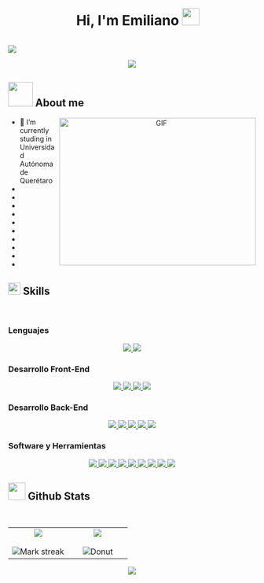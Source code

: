 <div id="user-content-toc">
  <ul align="center">
    <summary><h1 style="display: inline-block">Hi, I'm Emiliano <img   src="https://media.giphy.com/media/hvRJCLFzcasrR4ia7z/giphy.gif" width="35"></h1></summary>
  </ul>
</div>

<img src="https://user-images.githubusercontent.com/73097560/115834477-dbab4500-a447-11eb-908a-139a6edaec5c.gif">

<p align="center">
  <img src="https://readme-typing-svg.herokuapp.com?font=Time+New+Roman&color=%23C8BE25&size=25&center=true&vCenter=true&width=600&height=100&lines=Software+Engineer+Student;Always+learning+new+things">
</p>


## <picture><img src = "https://github.com/7oSkaaa/7oSkaaa/blob/main/Images/about_me.gif?raw=true" width = 50px></picture> About me
<a target="_blank" align="center">
  <img align="right" top="500" height="300" width="400" alt="GIF" src="https://media1.giphy.com/media/v1.Y2lkPTc5MGI3NjExZW8zaWZ4YjZ3a2Zsb3BsOXAzcjVnYmF6Y3dobWRlZWZqNHdvMmNvNSZlcD12MV9pbnRlcm5hbF9naWZfYnlfaWQmY3Q9Zw/maNB0qAiRVAty/giphy.webp">
</a height="300" width="400">

- 🔭 I’m currently studing in Universidad Autónoma de Querétaro
-
-
-
-
-
-
-
- 
-
- </a>


## <img src="https://media2.giphy.com/media/QssGEmpkyEOhBCb7e1/giphy.gif?cid=ecf05e47a0n3gi1bfqntqmob8g9aid1oyj2wr3ds3mg700bl&rid=giphy.gif" width ="25"><b> Skills</b>
<br>


### **Lenguajes**
<p align="center">
  <a href="https://developer.mozilla.org/en-US/docs/Web/JavaScript">
    <img src="https://skillicons.dev/icons?i=js" />
  </a>
  <a href="https://www.typescriptlang.org/docs/">
    <img src="https://skillicons.dev/icons?i=ts" />
  </a>
</p>

### **Desarrollo Front-End**
<p align="center">
  <a href="https://developer.mozilla.org/en-US/docs/Web/HTML">
    <img src="https://skillicons.dev/icons?i=html" />
  </a>
  <a href="https://developer.mozilla.org/en-US/docs/Web/CSS">
    <img src="https://skillicons.dev/icons?i=css" />
  </a>
  <a href="https://nextjs.org/docs">
    <img src="https://skillicons.dev/icons?i=next" />
  </a>
  <a href="https://tailwindcss.com/docs">
    <img src="https://skillicons.dev/icons?i=tailwind" />
  </a>
</p>

### **Desarrollo Back-End**
<p align="center">
  <a href="https://docs.nestjs.com/">
    <img src="https://skillicons.dev/icons?i=nest" />
  </a>
  <a href="https://expressjs.com/en/guide/routing.html">
    <img src="https://skillicons.dev/icons?i=express" />
  </a>
  <a href="https://dev.mysql.com/doc/">
    <img src="https://skillicons.dev/icons?i=mysql" />
  </a>
  <a href="https://www.postgresql.org/docs/">
    <img src="https://skillicons.dev/icons?i=postgres" />
  </a>
  <a href="https://docs.docker.com/">
    <img src="https://skillicons.dev/icons?i=docker" />
  </a>
</p>

### **Software y Herramientas**
<p align="center">
  <a href="https://git-scm.com/doc">
    <img src="https://skillicons.dev/icons?i=git" />
  </a>
  <a href="https://docs.github.com/">
    <img src="https://skillicons.dev/icons?i=github" />
  </a>
  <a href="https://www.figma.com/resources/">
    <img src="https://skillicons.dev/icons?i=figma" />
  </a>
  <a href="https://code.visualstudio.com/docs">
    <img src="https://skillicons.dev/icons?i=vscode" />
  </a>
  <a href="https://www.notion.so/help">
    <img src="https://skillicons.dev/icons?i=notion" />
  </a>
  <a href="https://learn.microsoft.com/en-us/powershell/">
    <img src="https://skillicons.dev/icons?i=powershell" />
  </a>
  <a href="https://www.latex-project.org/documentation/">
    <img src="https://skillicons.dev/icons?i=latex" />
  </a>
  <a href="https://docs.npmjs.com/">
    <img src="https://skillicons.dev/icons?i=npm" />
  </a>
  <a href="https://nodejs.org/en/docs/">
    <img src="https://skillicons.dev/icons?i=nodejs" />
  </a>
</p>


## <img src="https://media.giphy.com/media/iY8CRBdQXODJSCERIr/giphy.gif" width="35"><b> Github Stats </b>
<br>

<table align="center">
<tr border="none">
<td width="50%" align="center">
  
  <img  align="center"  src="https://github-readme-stats.vercel.app/api?username=EmilianoMt&theme=dark&show_icons=true&count_private=true" />
  <br></br>
  <img  alt="Mark streak" src="https://github-readme-streak-stats.herokuapp.com/?user=EmilianoMt&theme=dark&hide_border=false" /> 
</td>

<td width="50%" align="center">
  <img  align="center"  src="https://github-readme-stats.anuraghazra1.vercel.app/api/top-langs/?username=EmilianoMt&theme=dark&hide_border=false&no-bg=true&no-frame=true&langs_count=10"/>
   <br></br>
   <img  alt="Donut" src="https://github-readme-stats.vercel.app/api/top-langs/?username=EmilianoMt&layout=donut-vertical&theme=dark&hide_border=false" /> 
  </td>
</tr>
</table>

<div align="center">
  
[![](https://visitcount.itsvg.in/api?id=EmilianoMt&icon=3&color=6)](https://visitcount.itsvg.in)
  
</div>

